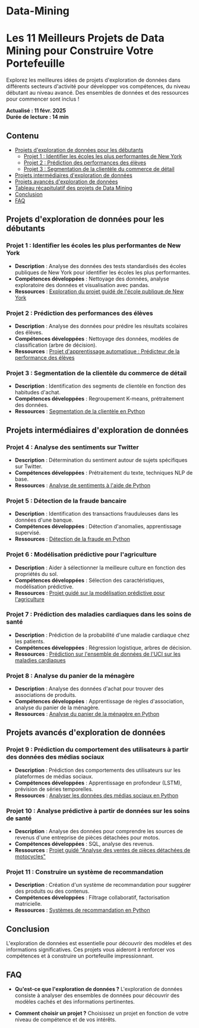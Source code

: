 # Data-Mining
# Les 11 Meilleurs Projets de Data Mining pour Construire Votre Portefeuille

Explorez les meilleures idées de projets d'exploration de données dans différents secteurs d'activité pour développer vos compétences, du niveau débutant au niveau avancé. Des ensembles de données et des ressources pour commencer sont inclus !

**Actualisé : 11 févr. 2025**  
**Durée de lecture : 14 min**

## Contenu
- [Projets d'exploration de données pour les débutants](#projets-dexploration-de-données-pour-les-débutants)
  - [Projet 1 : Identifier les écoles les plus performantes de New York](#projet-1-identifier-les-écoles-les-plus-performantes-de-new-york)
  - [Projet 2 : Prédiction des performances des élèves](#projet-2-prédiction-des-performances-des-élèves)
  - [Projet 3 : Segmentation de la clientèle du commerce de détail](#projet-3-segmentation-de-la-clientèle-du-commerce-de-détail)
- [Projets intermédiaires d'exploration de données](#projets-intermédiaires-dexploration-de-données)
- [Projets avancés d'exploration de données](#projets-avancés-dexploration-de-données)
- [Tableau récapitulatif des projets de Data Mining](#tableau-récapitulatif-des-projets-de-data-mining)
- [Conclusion](#conclusion)
- [FAQ](#faq)

## Projets d'exploration de données pour les débutants

### Projet 1 : Identifier les écoles les plus performantes de New York
- **Description** : Analyse des données des tests standardisés des écoles publiques de New York pour identifier les écoles les plus performantes.
- **Compétences développées** : Nettoyage des données, analyse exploratoire des données et visualisation avec pandas.
- **Ressources** : [Exploration du projet guidé de l'école publique de New York](#)

### Projet 2 : Prédiction des performances des élèves
- **Description** : Analyse des données pour prédire les résultats scolaires des élèves.
- **Compétences développées** : Nettoyage des données, modèles de classification (arbre de décision).
- **Ressources** : [Projet d'apprentissage automatique : Prédicteur de la performance des élèves](#)

### Projet 3 : Segmentation de la clientèle du commerce de détail
- **Description** : Identification des segments de clientèle en fonction des habitudes d'achat.
- **Compétences développées** : Regroupement K-means, prétraitement des données.
- **Ressources** : [Segmentation de la clientèle en Python](#)

## Projets intermédiaires d'exploration de données

### Projet 4 : Analyse des sentiments sur Twitter
- **Description** : Détermination du sentiment autour de sujets spécifiques sur Twitter.
- **Compétences développées** : Prétraitement du texte, techniques NLP de base.
- **Ressources** : [Analyse de sentiments à l'aide de Python](#)

### Projet 5 : Détection de la fraude bancaire
- **Description** : Identification des transactions frauduleuses dans les données d'une banque.
- **Compétences développées** : Détection d'anomalies, apprentissage supervisé.
- **Ressources** : [Détection de la fraude en Python](#)

### Projet 6 : Modélisation prédictive pour l'agriculture
- **Description** : Aider à sélectionner la meilleure culture en fonction des propriétés du sol.
- **Compétences développées** : Sélection des caractéristiques, modélisation prédictive.
- **Ressources** : [Projet guidé sur la modélisation prédictive pour l'agriculture](#)

### Projet 7 : Prédiction des maladies cardiaques dans les soins de santé
- **Description** : Prédiction de la probabilité d'une maladie cardiaque chez les patients.
- **Compétences développées** : Régression logistique, arbres de décision.
- **Ressources** : [Prédiction sur l'ensemble de données de l'UCI sur les maladies cardiaques](#)

### Projet 8 : Analyse du panier de la ménagère
- **Description** : Analyse des données d'achat pour trouver des associations de produits.
- **Compétences développées** : Apprentissage de règles d'association, analyse du panier de la ménagère.
- **Ressources** : [Analyse du panier de la ménagère en Python](#)

## Projets avancés d'exploration de données

### Projet 9 : Prédiction du comportement des utilisateurs à partir des données des médias sociaux
- **Description** : Prédiction des comportements des utilisateurs sur les plateformes de médias sociaux.
- **Compétences développées** : Apprentissage en profondeur (LSTM), prévision de séries temporelles.
- **Ressources** : [Analyser les données des médias sociaux en Python](#)

### Projet 10 : Analyse prédictive à partir de données sur les soins de santé
- **Description** : Analyse des données pour comprendre les sources de revenus d'une entreprise de pièces détachées pour motos.
- **Compétences développées** : SQL, analyse des revenus.
- **Ressources** : [Projet guidé "Analyse des ventes de pièces détachées de motocycles"]( #)

### Projet 11 : Construire un système de recommandation
- **Description** : Création d'un système de recommandation pour suggérer des produits ou des contenus.
- **Compétences développées** : Filtrage collaboratif, factorisation matricielle.
- **Ressources** : [Systèmes de recommandation en Python](#)

## Conclusion
L'exploration de données est essentielle pour découvrir des modèles et des informations significatives. Ces projets vous aideront à renforcer vos compétences et à construire un portefeuille impressionnant.

## FAQ
- **Qu'est-ce que l'exploration de données ?**
  L'exploration de données consiste à analyser des ensembles de données pour découvrir des modèles cachés et des informations pertinentes.
  
- **Comment choisir un projet ?**
  Choisissez un projet en fonction de votre niveau de compétence et de vos intérêts.
